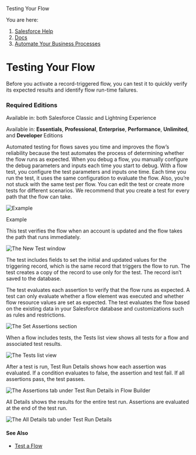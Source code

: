 Testing Your Flow[](/s?language=en_US)

You are here:

1.  [Salesforce Help](/s/?language=en_US)
2.  [Docs](/s/products?language=en_US)
3.  [Automate Your Business Processes](/s/articleView?id=sf.extend_click_process.htm&language=en_US&type=5)

Testing Your Flow
=================

Before you activate a record-triggered flow, you can test it to quickly verify its expected results and identify flow run-time failures.

### Required Editions

Available in: both Salesforce Classic and Lightning Experience

Available in: [](/s?language=en_US)**Essentials**, **Professional**, **Enterprise**, **Performance**, **Unlimited**, and **Developer** Editions

Automated testing for flows saves you time and improves the flow’s reliability because the test automates the process of determining whether the flow runs as expected. When you debug a flow, you manually configure the debug parameters and inputs each time you start to debug. With a flow test, you configure the test parameters and inputs one time. Each time you run the test, it uses the same configuration to evaluate the flow. Also, you’re not stuck with the same test per flow. You can edit the test or create more tests for different scenarios. We recommend that you create a test for every path that the flow can take.

![Example](https://resources.help.salesforce.com/images/f3158d3e702ac9d8ee278341a1328246.png)

Example

This test verifies the flow when an account is updated and the flow takes the path that runs immediately.

![The New Test window](https://resources.help.salesforce.com/images/d4dbc9771ecf9febd5acfa84e2d7bd1b.png)

The test includes fields to set the initial and updated values for the triggering record, which is the same record that triggers the flow to run. The test creates a copy of the record to use only for the test. The record isn’t saved to the database.

The test evaluates each assertion to verify that the flow runs as expected. A test can only evaluate whether a flow element was executed and whether flow resource values are set as expected. The test evaluates the flow based on the existing data in your Salesforce database and customizations such as rules and restrictions.

![The Set Assertions section](https://resources.help.salesforce.com/images/3cc2e3d77f5656a59ad4dc72cc29bd49.png)

When a flow includes tests, the Tests list view shows all tests for a flow and associated test results.

![The Tests list view](https://resources.help.salesforce.com/images/40145545a9806281c11fe43b70c675ef.png)

After a test is run, Test Run Details shows how each assertion was evaluated. If a condition evaluates to false, the assertion and test fail. If all assertions pass, the test passes.

![The Assertions tab under Test Run Details in Flow Builder](https://resources.help.salesforce.com/images/a10d56b6469f929615f7df675dcb2e20.png)

All Details shows the results for the entire test run. Assertions are evaluated at the end of the test run.

![The All Details tab under Test Run Details](https://resources.help.salesforce.com/images/fc3e3e5bb51e20b4c645776edcd97352.png)

#### See Also

*   [Test a Flow](/s/articleView?id=sf.flow_test.htm&language=en_US&type=5 "In Flow Builder, you create, save, and run flow tests. Each time you modify the flow, you can run the test.")